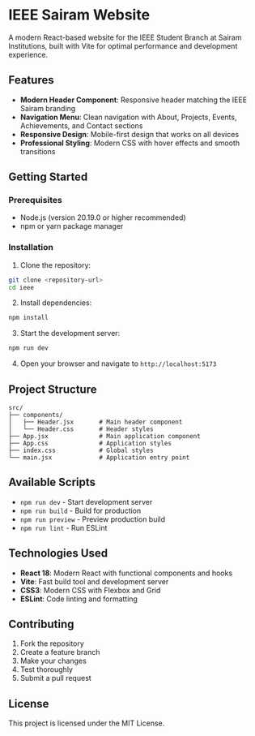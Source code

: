 # IEEE Sairam Website

A modern React-based website for the IEEE Student Branch at Sairam Institutions, built with Vite for optimal performance and development experience.

## Features

- **Modern Header Component**: Responsive header matching the IEEE Sairam branding
- **Navigation Menu**: Clean navigation with About, Projects, Events, Achievements, and Contact sections
- **Responsive Design**: Mobile-first design that works on all devices
- **Professional Styling**: Modern CSS with hover effects and smooth transitions

## Getting Started

### Prerequisites

- Node.js (version 20.19.0 or higher recommended)
- npm or yarn package manager

### Installation

1. Clone the repository:
```bash
git clone <repository-url>
cd ieee
```

2. Install dependencies:
```bash
npm install
```

3. Start the development server:
```bash
npm run dev
```

4. Open your browser and navigate to `http://localhost:5173`

## Project Structure

```
src/
├── components/
│   ├── Header.jsx       # Main header component
│   └── Header.css       # Header styles
├── App.jsx              # Main application component
├── App.css              # Application styles
├── index.css            # Global styles
└── main.jsx             # Application entry point
```

## Available Scripts

- `npm run dev` - Start development server
- `npm run build` - Build for production
- `npm run preview` - Preview production build
- `npm run lint` - Run ESLint

## Technologies Used

- **React 18**: Modern React with functional components and hooks
- **Vite**: Fast build tool and development server
- **CSS3**: Modern CSS with Flexbox and Grid
- **ESLint**: Code linting and formatting

## Contributing

1. Fork the repository
2. Create a feature branch
3. Make your changes
4. Test thoroughly
5. Submit a pull request

## License

This project is licensed under the MIT License.
